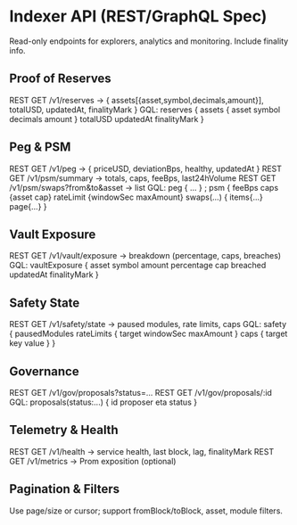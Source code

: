 # Indexer API (REST/GraphQL Spec)

Read-only endpoints for explorers, analytics and monitoring. Include finality info.

## Proof of Reserves
REST GET /v1/reserves -> { assets[{asset,symbol,decimals,amount}], totalUSD, updatedAt, finalityMark }
GQL: reserves { assets { asset symbol decimals amount } totalUSD updatedAt finalityMark }

## Peg & PSM
REST GET /v1/peg -> { priceUSD, deviationBps, healthy, updatedAt }
REST GET /v1/psm/summary -> totals, caps, feeBps, last24hVolume
REST GET /v1/psm/swaps?from&to&asset -> list
GQL: peg { ... } ; psm { feeBps caps {asset cap} rateLimit {windowSec maxAmount} swaps(...) { items{...} page{...} }

## Vault Exposure
REST GET /v1/vault/exposure -> breakdown (percentage, caps, breaches)
GQL: vaultExposure { asset symbol amount percentage cap breached updatedAt finalityMark }

## Safety State
REST GET /v1/safety/state -> paused modules, rate limits, caps
GQL: safety { pausedModules rateLimits { target windowSec maxAmount } caps { target key value } }

## Governance
REST GET /v1/gov/proposals?status=...
REST GET /v1/gov/proposals/:id
GQL: proposals(status:...) { id proposer eta status }

## Telemetry & Health
REST GET /v1/health -> service health, last block, lag, finalityMark
REST GET /v1/metrics -> Prom exposition (optional)

## Pagination & Filters
Use page/size or cursor; support fromBlock/toBlock, asset, module filters.

